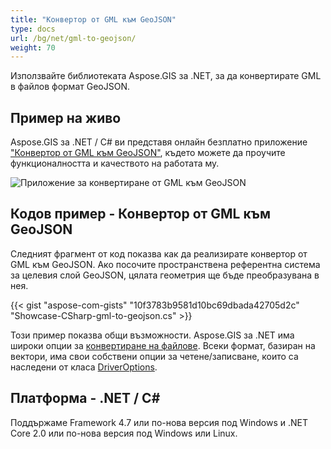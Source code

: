 ```yaml
---
title: "Конвертор от GML към GeoJSON"
type: docs
url: /bg/net/gml-to-geojson/
weight: 70
---
```


Използвайте библиотеката Aspose.GIS за .NET, за да конвертирате GML в файлов формат GeoJSON.

## **Пример на живо**

Aspose.GIS за .NET / C# ви представя онлайн безплатно приложение ["Конвертор от GML към GeoJSON"](https://products.aspose.app/gis/conversion/gml-to-geojson), където можете да проучите функционалността и качеството на работата му.

![Приложение за конвертиране от GML към GeoJSON](conversion.png)

## **Кодов пример - Конвертор от GML към GeoJSON**

Следният фрагмент от код показва как да реализирате конвертор от GML към GeoJSON. Ако посочите пространствена референтна система за целевия слой GeoJSON, цялата геометрия ще бъде преобразувана в нея. 

{{< gist "aspose-com-gists" "10f3783b9581d10bc69dbada42705d2c" "Showcase-CSharp-gml-to-geojson.cs" >}}

Този пример показва общи възможности. Aspose.GIS за .NET има широки опции за [конвертиране на файлове](https://docs.aspose.com/gis/net/vector-layers/). Всеки формат, базиран на вектори, има свои собствени опции за четене/записване, които са наследени от класа [DriverOptions](https://reference.aspose.com/gis/net/aspose.gis/driveroptions).

## **Платформа - .NET / C#**

Поддържаме Framework 4.7 или по-нова версия под Windows и .NET Core 2.0 или по-нова версия под Windows или Linux.
